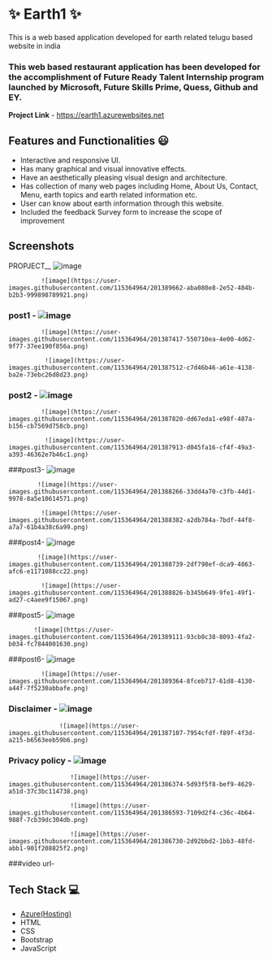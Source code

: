 # ✨ Earth1  ✨

This is a web based application developed for earth related telugu based website in india

### This web based restaurant application has been developed for the accomplishment of Future Ready Talent Internship program launched by Microsoft, Future Skills Prime, Quess, Github and EY.


**Project Link** - https://earth1.azurewebsites.net


## Features and Functionalities 😃

- Interactive and responsive UI.
- Has many graphical and visual innovative effects.
- Have an aesthetically pleasing visual design and architecture.
- Has collection of many web pages including Home, About Us, Contact, Menu, earth topics and earth related information etc.
- User can know about earth information through this website.
- Included the feedback Survey form to increase the scope of improvement 

## Screenshots

PROPJECT__   ![image](https://user-images.githubusercontent.com/115364964/201389594-b9c8c392-0065-4741-8d2e-203510d26711.png)

             ![image](https://user-images.githubusercontent.com/115364964/201389662-aba080e8-2e52-484b-b2b3-999898789921.png)




### post1 - ![image](https://user-images.githubusercontent.com/115364964/201387272-54bf37ea-fbf9-44a3-9e48-3ca92712dc27.png)
             
             ![image](https://user-images.githubusercontent.com/115364964/201387417-550710ea-4e00-4d62-9f77-37ee190f856a.png)
               
              ![image](https://user-images.githubusercontent.com/115364964/201387512-c7d46b46-a61e-4138-ba2e-73ebc26d8d23.png)

### post2 - ![image](https://user-images.githubusercontent.com/115364964/201387678-57b50141-9d33-4fd0-97fa-9a4cb8d5425d.png)

             ![image](https://user-images.githubusercontent.com/115364964/201387820-dd67eda1-e98f-487a-b156-cb7569d758cb.png)

              ![image](https://user-images.githubusercontent.com/115364964/201387913-d045fa16-cf4f-49a3-a393-46362e7b46c1.png)

###post3- ![image](https://user-images.githubusercontent.com/115364964/201388106-579eb353-b0fe-425d-9938-28e9085bf422.png)
            
            ![image](https://user-images.githubusercontent.com/115364964/201388266-33dd4a70-c3fb-44d1-9978-8a5e10614571.png)

             ![image](https://user-images.githubusercontent.com/115364964/201388382-a2db784a-7bdf-44f8-a7a7-61b4a38c6a99.png)

###post4-  ![image](https://user-images.githubusercontent.com/115364964/201388603-9f2e41ef-dd3d-4c59-b626-adc359b504a4.png)
            
            ![image](https://user-images.githubusercontent.com/115364964/201388739-2df798ef-dca9-4863-afc6-e1171088cc22.png)
        
             ![image](https://user-images.githubusercontent.com/115364964/201388826-b345b649-9fe1-49f1-ad27-c4aee9f15067.png)

###post5-  ![image](https://user-images.githubusercontent.com/115364964/201389055-4a7687cb-689a-407b-a775-76e7c3cce16b.png)
         
           ![image](https://user-images.githubusercontent.com/115364964/201389111-93cb0c38-8093-4fa2-b034-fc7844001630.png)


###post6-   ![image](https://user-images.githubusercontent.com/115364964/201389265-f73b8fd8-be33-48ba-83f7-3bb82d5a3799.png)
            
             ![image](https://user-images.githubusercontent.com/115364964/201389364-8fceb717-61d8-4130-a44f-7f5230abbafe.png)

   
### Disclaimer - ![image](https://user-images.githubusercontent.com/115364964/201386991-498a954e-261e-4953-8474-ee723327322d.png)
                  
                  ![image](https://user-images.githubusercontent.com/115364964/201387107-7954cfdf-f89f-4f3d-a215-b6563eeb59b6.png)




### Privacy policy - ![image](https://user-images.githubusercontent.com/115364964/201386233-9260a6e3-6481-4e94-8afd-b829b9d70e22.png)
             
                     ![image](https://user-images.githubusercontent.com/115364964/201386374-5d93f5f8-bef9-4629-a51d-37c3bc114738.png)
                      
                     ![image](https://user-images.githubusercontent.com/115364964/201386593-7109d2f4-c36c-4b64-988f-7cb39dc304db.png)
                     
                     ![image](https://user-images.githubusercontent.com/115364964/201386730-2d92bbd2-1bb3-48fd-abb1-901f208825f2.png)


###video url-



## Tech Stack 💻

- [Azure(Hosting)](https://azure.microsoft.com/en-in/features/azure-portal/)
- HTML
- CSS
- Bootstrap
- JavaScript
